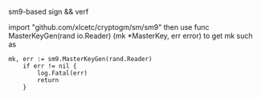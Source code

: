 sm9-based sign && verf

import "github.com/xlcetc/cryptogm/sm/sm9"
then use func MasterKeyGen(rand io.Reader) (mk *MasterKey, err error) to get mk
such as

    mk, err := sm9.MasterKeyGen(rand.Reader)
	    if err != nil {
		    log.Fatal(err)
		    return
	    }


